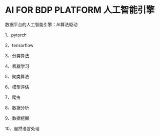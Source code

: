 # AI FOR BDP PLATFORM 人工智能引擎

数据平台的人工智能引擎：AI算法驱动

1、pytorch

2、tensorflow

3、分类算法

4、机器学习

5、聚类算法

6、模型评估

7、爬虫

8、数据分析

9、数据挖掘

10、自然语言处理

